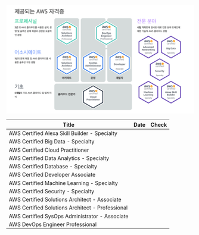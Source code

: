 ![AWS Certtification](./999-TEMP/img/aws-certi.png)

|Title|Date|Check|
|-----|-----|-----|
|AWS Certified Alexa Skill Builder - Specialty|||
|AWS Certified Big Data - Specialty|||
|AWS Certified Cloud Practitioner|||
|AWS Certified Data Analytics - Specialty|||
|AWS Certified Database - Specialty|||
|AWS Certified Developer Associate|||
|AWS Certified Machine Learning - Specialty|||
|AWS Certified Security - Specialty|||
|AWS Certified Solutions Architect - Associate |||
|AWS Certified Solutions Architect - Professional|||
|AWS Certified SysOps Administrator - Associate|||
|AWS DevOps Engineer Professional|||
